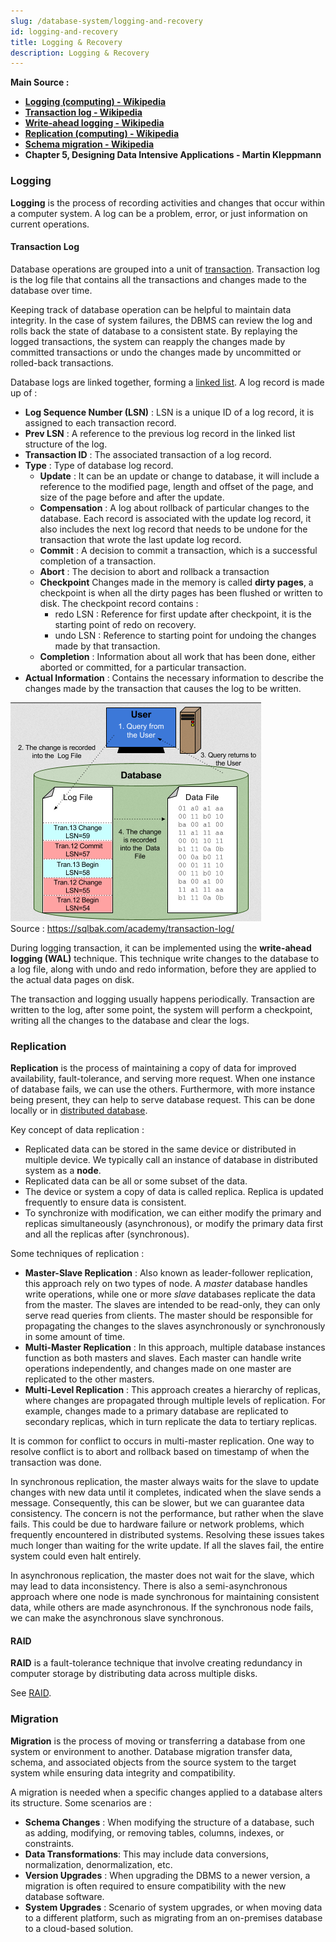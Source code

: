 ```yaml
---
slug: /database-system/logging-and-recovery
id: logging-and-recovery
title: Logging & Recovery
description: Logging & Recovery
---
```


**Main Source :**

- **[Logging (computing) - Wikipedia](<https://en.wikipedia.org/wiki/Logging_(computing)>)**
- **[Transaction log - Wikipedia](https://en.wikipedia.org/wiki/Transaction_log)**
- **[Write-ahead logging - Wikipedia](https://en.wikipedia.org/wiki/Write-ahead_logging)**
- **[Replication (computing) - Wikipedia](<https://en.wikipedia.org/wiki/Replication_(computing)>)**
- **[Schema migration - Wikipedia](https://en.wikipedia.org/wiki/Schema_migration)**
- **Chapter 5, Designing Data Intensive Applications - Martin Kleppmann**

### Logging

**Logging** is the process of recording activities and changes that occur within a computer system. A log can be a problem, error, or just information on current operations.

#### Transaction Log

Database operations are grouped into a unit of [transaction](/database-system/transactions). Transaction log is the log file that contains all the transactions and changes made to the database over time.

Keeping track of database operation can be helpful to maintain data integrity. In the case of system failures, the DBMS can review the log and rolls back the state of database to a consistent state. By replaying the logged transactions, the system can reapply the changes made by committed transactions or undo the changes made by uncommitted or rolled-back transactions.

Database logs are linked together, forming a [linked list](/data-structures-and-algorithms/linked-list). A log record is made up of :

- **Log Sequence Number (LSN)** : LSN is a unique ID of a log record, it is assigned to each transaction record.
- **Prev LSN** : A reference to the previous log record in the linked list structure of the log.
- **Transaction ID** : The associated transaction of a log record.
- **Type** : Type of database log record.
  - **Update** : It can be an update or change to database, it will include a reference to the modified page, length and offset of the page, and size of the page before and after the update.
  - **Compensation** : A log about rollback of particular changes to the database. Each record is associated with the update log record, it also includes the next log record that needs to be undone for the transaction that wrote the last update log record.
  - **Commit** : A decision to commit a transaction, which is a successful completion of a transaction.
  - **Abort** : The decision to abort and rollback a transaction
  - **Checkpoint** Changes made in the memory is called **dirty pages**, a checkpoint is when all the dirty pages has been flushed or written to disk. The checkpoint record contains :
    - redo LSN : Reference for first update after checkpoint, it is the starting point of redo on recovery.
    - undo LSN : Reference to starting point for undoing the changes made by that transaction.
  - **Completion** : Information about all work that has been done, either aborted or committed, for a particular transaction.
- **Actual Information** : Contains the necessary information to describe the changes made by the transaction that causes the log to be written.

![Transaction log](./transaction-log.png)  
Source : https://sqlbak.com/academy/transaction-log/

During logging transaction, it can be implemented using the **write-ahead logging (WAL)** technique. This technique write changes to the database to a log file, along with undo and redo information, before they are applied to the actual data pages on disk.

The transaction and logging usually happens periodically. Transaction are written to the log, after some point, the system will perform a checkpoint, writing all the changes to the database and clear the logs.

### Replication

**Replication** is the process of maintaining a copy of data for improved availability, fault-tolerance, and serving more request. When one instance of database fails, we can use the others. Furthermore, with more instance being present, they can help to serve database request. This can be done locally or in [distributed database](/cloud-computing-and-distributed-systems/distributed-database).

Key concept of data replication :

- Replicated data can be stored in the same device or distributed in multiple device. We typically call an instance of database in distributed system as a **node**.
- Replicated data can be all or some subset of the data.
- The device or system a copy of data is called replica. Replica is updated frequently to ensure data is consistent.
- To synchronize with modification, we can either modify the primary and replicas simultaneously (asynchronous), or modify the primary data first and all the replicas after (synchronous).

Some techniques of replication :

- **Master-Slave Replication** : Also known as leader-follower replication, this approach rely on two types of node. A *master* database handles write operations, while one or more *slave* databases replicate the data from the master. The slaves are intended to be read-only, they can only serve read queries from clients. The master should be responsible for propagating the changes to the slaves asynchronously or synchronously in some amount of time.
- **Multi-Master Replication** : In this approach, multiple database instances function as both masters and slaves. Each master can handle write operations independently, and changes made on one master are replicated to the other masters.
- **Multi-Level Replication** : This approach creates a hierarchy of replicas, where changes are propagated through multiple levels of replication. For example, changes made to a primary database are replicated to secondary replicas, which in turn replicate the data to tertiary replicas.

It is common for conflict to occurs in multi-master replication. One way to resolve conflict is to abort and rollback based on timestamp of when the transaction was done.

In synchronous replication, the master always waits for the slave to update changes with new data until it completes, indicated when the slave sends a message. Consequently, this can be slower, but we can guarantee data consistency. The concern is not the performance, but rather when the slave fails. This could be due to hardware failure or network problems, which frequently encountered in distributed systems. Resolving these issues takes much longer than waiting for the write update. If all the slaves fail, the entire system could even halt entirely.

In asynchronous replication, the master does not wait for the slave, which may lead to data inconsistency. There is also a semi-asynchronous approach where one node is made synchronous for maintaining consistent data, while others are made asynchronous. If the synchronous node fails, we can make the asynchronous slave synchronous.

#### RAID

**RAID** is a fault-tolerance technique that involve creating redundancy in computer storage by distributing data across multiple disks.

See [RAID](/operating-system/disk-management#raid).

### Migration

**Migration** is the process of moving or transferring a database from one system or environment to another. Database migration transfer data, schema, and associated objects from the source system to the target system while ensuring data integrity and compatibility.

A migration is needed when a specific changes applied to a database alters its structure. Some scenarios are :

- **Schema Changes** : When modifying the structure of a database, such as adding, modifying, or removing tables, columns, indexes, or constraints.
- **Data Transformations**: This may include data conversions, normalization, denormalization, etc.
- **Version Upgrades** : When upgrading the DBMS to a newer version, a migration is often required to ensure compatibility with the new database software.
- **System Upgrades** : Scenario of system upgrades, or when moving data to a different platform, such as migrating from an on-premises database to a cloud-based solution.
